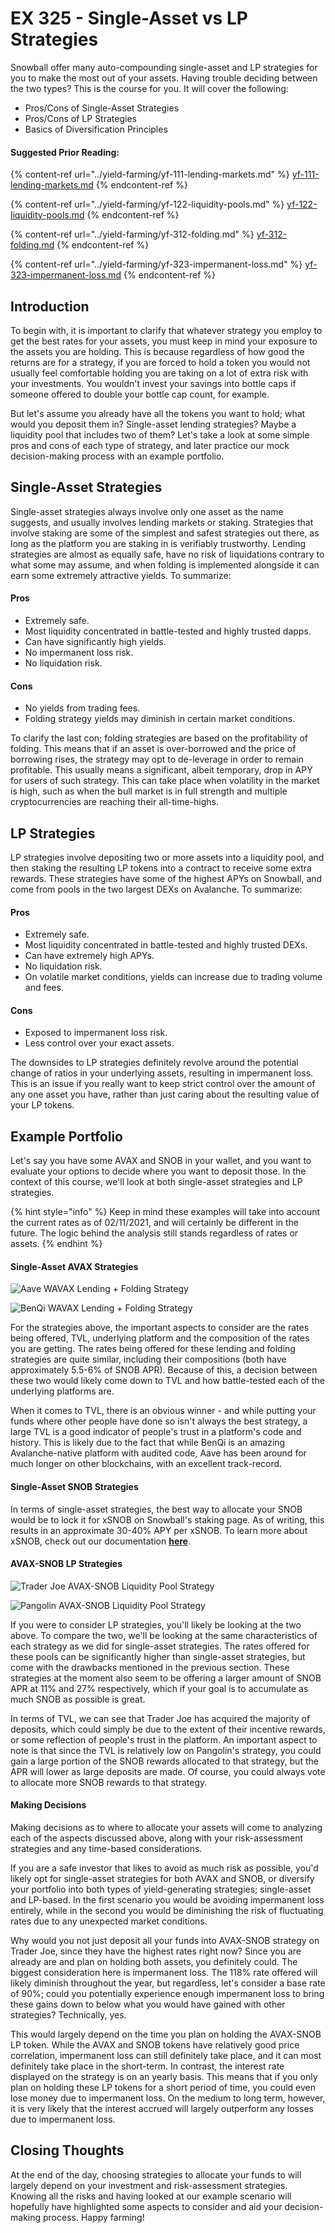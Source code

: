 # EX 325 - Single-Asset vs LP Strategies

Snowball offer many auto-compounding single-asset and LP strategies for you to make the most out of your assets. Having trouble deciding between the two types? This is the course for you. It will cover the following:

* Pros/Cons of Single-Asset Strategies
* Pros/Cons of LP Strategies
* Basics of Diversification Principles

#### Suggested Prior Reading:

{% content-ref url="../yield-farming/yf-111-lending-markets.md" %}
[yf-111-lending-markets.md](../yield-farming/yf-111-lending-markets.md)
{% endcontent-ref %}

{% content-ref url="../yield-farming/yf-122-liquidity-pools.md" %}
[yf-122-liquidity-pools.md](../yield-farming/yf-122-liquidity-pools.md)
{% endcontent-ref %}

{% content-ref url="../yield-farming/yf-312-folding.md" %}
[yf-312-folding.md](../yield-farming/yf-312-folding.md)
{% endcontent-ref %}

{% content-ref url="../yield-farming/yf-323-impermanent-loss.md" %}
[yf-323-impermanent-loss.md](../yield-farming/yf-323-impermanent-loss.md)
{% endcontent-ref %}

## Introduction

To begin with, it is important to clarify that whatever strategy you employ to get the best rates for your assets, you must keep in mind your exposure to the assets you are holding. This is because regardless of how good the returns are for a strategy, if you are forced to hold a token you would not usually feel comfortable holding you are taking on a lot of extra risk with your investments. You wouldn't invest your savings into bottle caps if someone offered to double your bottle cap count, for example.

But let's assume you already have all the tokens you want to hold; what would you deposit them in? Single-asset lending strategies? Maybe a liquidity pool that includes two of them? Let's take a look at some simple pros and cons of each type of strategy, and later practice our mock decision-making process with an example portfolio.

## Single-Asset Strategies

Single-asset strategies always involve only one asset as the name suggests, and usually involves lending markets or staking. Strategies that involve staking are some of the simplest and safest strategies out there, as long as the platform you are staking in is verifiably trustworthy. Lending strategies are almost as equally safe, have no risk of liquidations contrary to what some may assume, and when folding is implemented alongside it can earn some extremely attractive yields. To summarize:

#### Pros

* Extremely safe.
* Most liquidity concentrated in battle-tested and highly trusted dapps.
* Can have significantly high yields.
* No impermanent loss risk.
* No liquidation risk.

#### Cons

* No yields from trading fees.
* Folding strategy yields may diminish in certain market conditions.

To clarify the last con; folding strategies are based on the profitability of folding. This means that if an asset is over-borrowed and the price of borrowing rises, the strategy may opt to de-leverage in order to remain profitable. This usually means a significant, albeit temporary, drop in APY for users of such strategy. This can take place when volatility in the market is high, such as when the bull market is in full strength and multiple cryptocurrencies are reaching their all-time-highs.

## LP Strategies

LP strategies involve depositing two or more assets into a liquidity pool, and then staking the resulting LP tokens into a contract to receive some extra rewards. These strategies have some of the highest APYs on Snowball, and come from pools in the two largest DEXs on Avalanche. To summarize:

#### Pros

* Extremely safe.
* Most liquidity concentrated in battle-tested and highly trusted DEXs.
* Can have extremely high APYs.
* No liquidation risk.
* On volatile market conditions, yields can increase due to trading volume and fees.

#### Cons

* Exposed to impermanent loss risk.
* Less control over your exact assets.

The downsides to LP strategies definitely revolve around the potential change of ratios in your underlying assets, resulting in impermanent loss. This is an issue if you really want to keep strict control over the amount of any one asset you have, rather than just caring about the resulting value of your LP tokens.

## Example Portfolio

Let's say you have some AVAX and SNOB in your wallet, and you want to evaluate your options to decide where you want to deposit those. In the context of this course, we'll look at both single-asset strategies and LP strategies.

{% hint style="info" %}
Keep in mind these examples will take into account the current rates as of 02/11/2021, and will certainly be different in the future. The logic behind the analysis still stands regardless of rates or assets.
{% endhint %}

#### Single-Asset AVAX Strategies

![Aave WAVAX Lending + Folding Strategy](<../../.gitbook/assets/AvaxAaveStrat (1).png>)

![BenQi WAVAX Lending + Folding Strategy](<../../.gitbook/assets/AvaxBenqiStrat (1).png>)

For the strategies above, the important aspects to consider are the rates being offered, TVL, underlying platform and the composition of the rates you are getting. The rates being offered for these lending and folding strategies are quite similar, including their compositions (both have approximately 5.5-6% of SNOB APR). Because of this, a decision between these two would likely come down to TVL and how battle-tested each of the underlying platforms are.

When it comes to TVL, there is an obvious winner - and while putting your funds where other people have done so isn't always the best strategy, a large TVL is a good indicator of people's trust in a platform's code and history. This is likely due to the fact that while BenQi is an amazing Avalanche-native platform with audited code, Aave has been around for much longer on other blockchains, with an excellent track-record.

#### Single-Asset SNOB Strategies

In terms of single-asset strategies, the best way to allocate your SNOB would be to lock it for xSNOB on Snowball's staking page. As of writing, this results in an approximate 30-40% APY per xSNOB. To learn more about xSNOB, check out our documentation [**here**](../../governance/xsnob/).

#### AVAX-SNOB LP Strategies

![Trader Joe AVAX-SNOB Liquidity Pool Strategy](../../.gitbook/assets/AvaxSnobTraderJoeStrat.png)

![Pangolin AVAX-SNOB Liquidity Pool Strategy](../../.gitbook/assets/AvaxSnobPangolinStrat.png)

If you were to consider LP strategies, you'll likely be looking at the two above. To compare the two, we'll be looking at the same characteristics of each strategy as we did for single-asset strategies. The rates offered for these pools can be significantly higher than single-asset strategies, but come with the drawbacks mentioned in the previous section. These strategies at the moment also seem to be offering a larger amount of SNOB APR at 11% and 27% respectively, which if your goal is to accumulate as much SNOB as possible is great.

In terms of TVL, we can see that Trader Joe has acquired the majority of deposits, which could simply be due to the extent of their incentive rewards, or some reflection of people's trust in the platform. An important aspect to note is that since the TVL is relatively low on Pangolin's strategy, you could gain a large portion of the SNOB rewards allocated to that strategy, but the APR will lower as large deposits are made. Of course, you could always vote to allocate more SNOB rewards to that strategy.

#### Making Decisions

Making decisions as to where to allocate your assets will come to analyzing each of the aspects discussed above, along with your risk-assessment strategies and any time-based considerations.

If you are a safe investor that likes to avoid as much risk as possible, you'd likely opt for single-asset strategies for both AVAX and SNOB, or diversify your portfolio into both types of yield-generating strategies; single-asset and LP-based. In the first scenario you would be avoiding impermanent loss entirely, while in the second you would be diminishing the risk of fluctuating rates due to any unexpected market conditions.

Why would you not just deposit all your funds into AVAX-SNOB strategy on Trader Joe, since they have the highest rates right now? Since you are already are and plan on holding both assets, you definitely could. The biggest consideration here is impermanent loss. The 118% rate offered will likely diminish throughout the year, but regardless, let's consider a base rate of 90%; could you potentially experience enough impermanent loss to bring these gains down to below what you would have gained with other strategies? Technically, yes.

This would largely depend on the time you plan on holding the AVAX-SNOB LP token. While the AVAX and SNOB tokens have relatively good price correlation, impermanent loss can still definitely take place, and it can most definitely take place in the short-term. In contrast, the interest rate displayed on the strategy is on an yearly basis. This means that if you only plan on holding these LP tokens for a short period of time, you could even lose money due to impermanent loss. On the medium to long term, however, it is very likely that the interest accrued will largely outperform any losses due to impermanent loss.

## Closing Thoughts

At the end of the day, choosing strategies to allocate your funds to will largely depend on your investment and risk-assessment strategies. Knowing all the risks and having looked at our example scenario will hopefully have highlighted some aspects to consider and aid your decision-making process. Happy farming!
